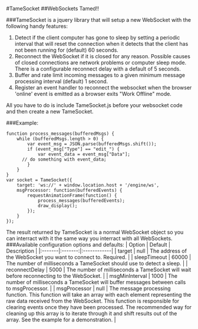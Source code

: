 #TameSocket
##WebSockets Tamed!!

###TameSocket is a jquery library that will setup a new WebSocket with the following handy features:
1. Detect if the client computer has gone to sleep by setting a periodic interval that will reset the connection when it detects that the client has not been running for (default) 60 seconds.
2. Reconnect the WebSocket if it is closed for any reason. Possible causes of closed connections are network problems or computer sleep mode. There is a configurable reconnect delay with a default of 5 seconds.
3. Buffer and rate limit incoming messages to a given minimum message processing interval (default) 1 second.
4. Register an event handler to reconnect the websocket when the browser 'online' event is emitted as a browser exits "Work Offline" mode.

All you have to do is include TameSocket.js before your websocket code and then create a new TameSocket.

###Example:
```
function process_messages(bufferedMsgs) {
	while (bufferedMsgs.length > 0) {
		var event_msg = JSON.parse(bufferedMsgs.shift());
		if (event_msg["Type"] == "edit_") {
			var event_data = event_msg["Data"];
      // do something with event_data;
		} 
	}
}
var socket = TameSocket({
	target: 'ws://' + window.location.host + '/engine/ws',
	msgProcessor: function(bufferedEvents) {
		requestAnimationFrame(function() {
			process_messages(bufferedEvents);
			draw_display();
		});
	}
});
```
The result returned by TameSocket is a normal WebSocket object so you can interract with it the same way you interract with all WebSockets.
###Available configuration options and defaults:
| Option | Default | Description |
|:-------|:-------:|:------------|
| target | null | The address of the WebSocket you want to connect to. Required. |
| sleepTimeout | 60000 | The number of milliseconds a TameSocket should use to detect a sleep. |
| reconnectDelay | 5000 | The number of milliseconds a TameSocket will wait before reconnecting to the WebSocket. |
| msgMinInterval | 1000 | The number of milliseconds a TameSocket will buffer messages between calls to msgProcessor. |
| msgProcessor | null | The message processing function. This function will take an array with each element representing the raw data received from the WebSocket. This function is responsible for clearing events once they have been processed. The recommended way for cleaning up this array is to iterate through it and shift results out of the array. See the example for a demonstration. |
